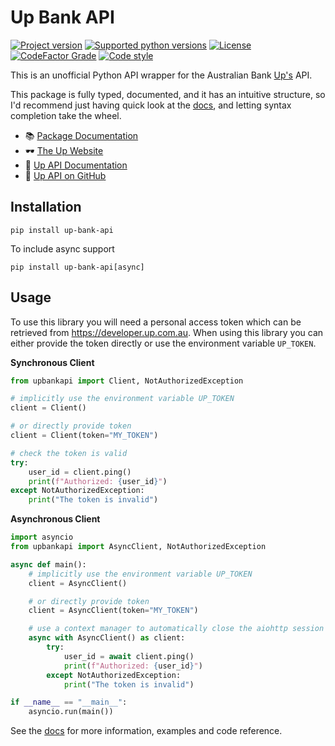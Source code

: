 # Up Bank API

[![Project version](https://img.shields.io/pypi/v/up-bank-api?style=flat-square)](https://pypi.python.org/pypi/up-bank-api)
[![Supported python versions](https://img.shields.io/pypi/pyversions/up-bank-api?style=flat-square)](https://pypi.python.org/pypi/up-bank-api)
[![License](https://img.shields.io/github/license/jcwillox/up-bank-api?style=flat-square)](https://github.com/jcwillox/up-bank-api/blob/master/LICENSE)
[![CodeFactor Grade](https://img.shields.io/codefactor/grade/github/jcwillox/up-bank-api?style=flat-square)](https://www.codefactor.io/repository/github/jcwillox/up-bank-api)
[![Code style](https://img.shields.io/badge/code%20style-black-000000.svg)](https://github.com/psf/black)

This is an unofficial Python API wrapper for the Australian Bank [Up's](https://up.com.au/) API.

This package is fully typed, documented, and it has an intuitive structure, so I'd recommend just having quick look at the [docs](https://jcwillox.github.io/up-bank-api), and letting syntax completion take the wheel.

- 📚 [Package Documentation](https://jcwillox.github.io/up-bank-api)
- 🕶️ [The Up Website](https://up.com.au)
- 📖 [Up API Documentation](https://developer.up.com.au)
- 🔗 [Up API on GitHub](https://github.com/up-banking/api)

## Installation

```shell
pip install up-bank-api
```

To include async support

```shell
pip install up-bank-api[async]
```

## Usage

To use this library you will need a personal access token which can be retrieved from https://developer.up.com.au. When using this library you can either provide the token directly or use the environment variable `UP_TOKEN`.

**Synchronous Client**

```python
from upbankapi import Client, NotAuthorizedException

# implicitly use the environment variable UP_TOKEN
client = Client()

# or directly provide token
client = Client(token="MY_TOKEN")

# check the token is valid
try:
    user_id = client.ping()
    print(f"Authorized: {user_id}")
except NotAuthorizedException:
    print("The token is invalid")
```

**Asynchronous Client**

```python
import asyncio
from upbankapi import AsyncClient, NotAuthorizedException

async def main():
    # implicitly use the environment variable UP_TOKEN
    client = AsyncClient()

    # or directly provide token
    client = AsyncClient(token="MY_TOKEN")

    # use a context manager to automatically close the aiohttp session
    async with AsyncClient() as client:
        try:
            user_id = await client.ping()
            print(f"Authorized: {user_id}")
        except NotAuthorizedException:
            print("The token is invalid")

if __name__ == "__main__":
    asyncio.run(main())
```

See the [docs](https://jcwillox.github.io/up-bank-api) for more information, examples and code reference.

